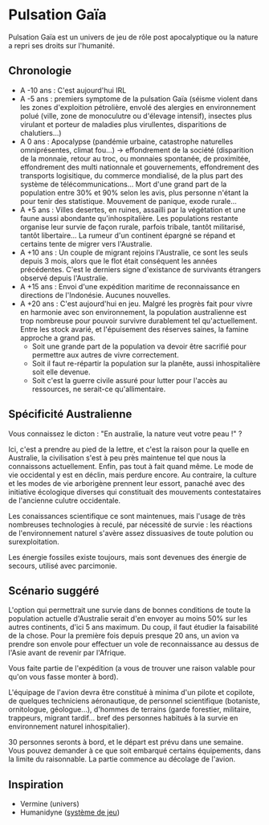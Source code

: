 # Pulsation Gaïa
Pulsation Gaïa est un univers de jeu de rôle post apocalyptique ou la nature a repri ses droits sur l'humanité.

## Chronologie
- A -10 ans : C'est aujourd'hui IRL
- A -5 ans : premiers symptome de la pulsation Gaïa (séisme violent dans les zones d'exploition pétrolière, envolé des alergies en environnement polué (ville, zone de monoculutre ou d'élevage intensif), insectes plus virulant et porteur de maladies plus virullentes, disparitions de chalutiers...)
- A 0 ans : Apocalypse (pandémie urbaine, catastrophe naturelles omniprésentes, climat fou...) -> effondrement de la société (disparition de la monnaie, retour au troc, ou monnaies spontanée, de proximitée, effondrement des multi nationnale et gouvernements, effondrement des transports logisitique, du commerce mondialisé, de la plus part des système de télécommunications... Mort d'une grand part de la population entre 30% et 90% selon les avis, plus personne n'étant la pour tenir des statistique. Mouvement de panique, exode rurale...
- A +5 ans : Villes desertes, en ruines, assailli par la végétation et une faune aussi abondante qu'inhospitalière. Les populations restante organise leur survie de façon rurale, parfois tribale, tantôt militarisé, tantôt libertaire... La rumeur d'un continent épargné se répand et certains tente de migrer vers l'Australie.
- A +10 ans : Un couple de migrant rejoins l'Australie, ce sont les seuls depuis 3 mois, alors que le flot était conséquent les années précédentes. C'est le derniers signe d'existance de survivants étrangers observé depuis l'Australie.
- A +15 ans : Envoi d'une expédition maritime de reconnaissance en directions de l'Indonésie. Aucunes nouvelles.
- A +20 ans : C'est aujourd'hui en jeu. Malgré les progrès fait pour vivre en harmonie avec son environnement, la population australienne est trop nombreuse pour pouvoir survivre durablement tel qu'actuellement. Entre les stock avarié, et l'épuisement des réserves saines, la famine approche a grand pas.
  + Soit une grande part de la population va devoir être sacrifié pour permettre aux autres de vivre correctement.
  + Soit il faut re-répartir la population sur la planête, aussi inhospitalière soit elle devenue.
  + Soit c'est la guerre civile assuré pour lutter pour l'accès au ressources, ne serait-ce qu'allimentaire.

## Spécificité Australienne
Vous connaissez le dicton : "En australie, la nature veut votre peau !" ?

Ici, c'est a prendre au pied de la lettre, et c'est la raison pour la quelle en Australie, la civilisation s'est à peu près maintenue tel que nous la connaissons actuellement. Enfin, pas tout à fait quand même. Le mode de vie occidental y est en déclin, mais perdure encore. Au contraire, la culture et les modes de vie arborigène prennent leur essort, panaché avec des initiative écologique diverses qui constituait des mouvements contestataires de l'ancienne culutre occidentale.

Les conaissances scientifique ce sont maintenues, mais l'usage de très nombreuses technologies à reculé, par nécessité de survie : les réactions de l'environnement naturel s'avère assez dissuasives de toute polution ou surexploitation.

Les énergie fossiles existe toujours, mais sont devenues des énergie de secours, utilisé avec parcimonie.

## Scénario suggéré
L'option qui permettrait une survie dans de bonnes conditions de toute la population actuelle d'Australie serait d'en envoyer au moins 50% sur les autres continents, d'ici 5 ans maximum. Du coup, il faut étudier la faisabilité de la chose. Pour la première fois depuis presque 20 ans, un avion va prendre son envole pour effectuer un vole de reconnaissance au dessus de l'Asie avant de revenir par l'Afrique.

Vous faite partie de l'expédition (a vous de trouver une raison valable pour qu'on vous fasse monter à bord).

L'équipage de l'avion devra être constitué à minima d'un pilote et copilote, de quelques techniciens aéronautique, de personnel scientifique (botaniste, ornitologue, géologue...), d'hommes de terrains (garde forestier, militaire, trappeurs, migrant tardif... bref des personnes habitués à la survie en environnement naturel inhospitalier).

30 personnes seronts à bord, et le départ est prévu dans une semaine. Vous pouvez demander à ce que soit embarqué certains équipements, dans la limite du raisonnable. La partie commence au décolage de l'avion.

## Inspiration
- Vermine (univers)
- Humanidyne ([système de jeu](https://github.com/GammaNu/pulsation-gaia/blob/master/systeme-de-jeu.md))
